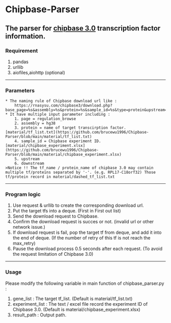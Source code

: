 # Chipbase-Parser
The parser for [chipbase 3.0](https://rnasysu.com/chipbase3/) transcription factor information.
---
### Requirement
1. pandas
2. urllib
3. aiofiles,aiohttp (optional)
---
### Parameters
    * The naming rule of Chipbase download url like :
        https://rnasysu.com/chipbase3/download.php?base_page=%s&assembly=%s&protein=%s&sample_id=%s&type=protein&upstream=%s&downstream=%s&motif_status=N&Ftype=tab
    * It have multiple input parameter including :
        1. page = regulation_browse
        2. assembly = hg38
        3. protein = name of target transcirption factor. [material/tf_list.txt](https://github.com/brucewu1996/Chipbase-Parser/blob/main/material/tf_list.txt)
        4. sample_id = Chipbase experiment ID. [material/chipbase_experiment.xlsx](https://github.com/brucewu1996/Chipbase-Parser/blob/main/material/chipbase_experiment.xlsx)
        5. upstream
        6. downstream
    >Notice !! The tf_name / protein_name of chipbase 3.0 may contain multiple tf/proteins separated by '-'. (e.g. RPL17-C18orf32) Those tf/protein record in material/dashed_tf_list.txt
---
### Program logic
1. Use request & urllib to create the corresponding download url.
2. Put the target tfs into a deque. (First in First out list)
3. Send the download request to Chipbase.
4. Confirm the download request is succes or not. (invalid url or other network issue.)
5. If download request is fail, pop the target tf from deque, and add it into the end of deque. (If the number of retry of this tf is not reach the max_retry)
6. Pause the download process 0.5 seconds after each request. (To avoid the request limitation of Chipbase 3.0)
---
### Usage
Please modify the following variable in main function of chipbase_parser.py :
1. gene_list : The target tf_list. (Default is material/tf_list.txt)
2. experiment_list : The text / excel file record the experiment ID of Chipbase 3.0. (Default is material/chipbase_experiment.xlsx)
3. result_path : Output path.